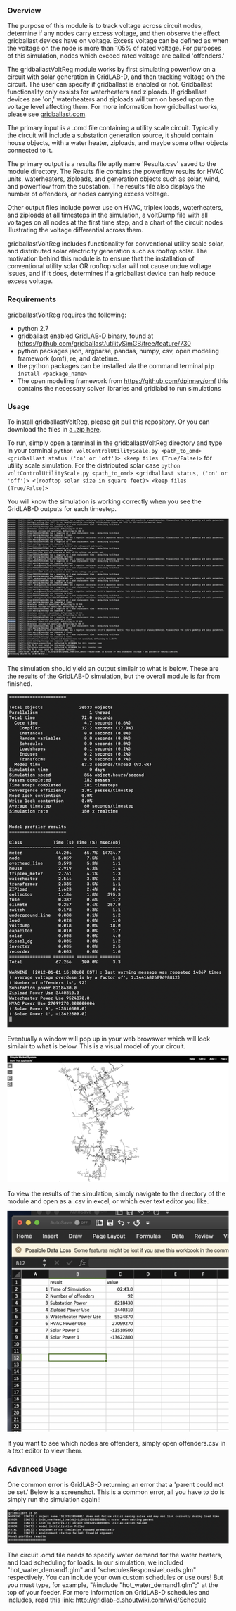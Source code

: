 ### Overview

 The purpose of this module is to track voltage across circuit nodes, determine if any nodes carry excess voltage, and then observe the effect gridballast devices have on voltage. Excess voltage can be defined as when the voltage on the node is more than 105% of rated voltage. For purposes of this simulation, nodes which exceed rated voltage are called 'offenders.' 

 The gridballastVoltReg module works by first simulating powerflow on a circuit with solar generation in GridLAB-D, and then tracking voltage on the circuit. The user can specify if gridballast is enabled or not. Gridballast functionality only exsists for waterheaters and ziploads. If gridballast devices are 'on,' waterheaters and ziploads will turn on based upon the voltage level affecting them. For more information how gridballast works, please see [gridballast.com](http://www.gridballast.com).

 The primary input is a .omd file containing a utility scale circuit. Typically the circuit will include a substation generation source, it should contain house objects, with a water heater, ziploads, and maybe some other objects connected to it. 

 The primary output is a results file aptly name 'Results.csv' saved to the module directory. The Results file contains the powerflow results for HVAC units, waterheaters, ziploads, and generation objects such as solar, wind, and powerflow from the substation. The results file also displays the number of offenders, or nodes carrying excess voltage. 

 Other output files include power use on HVAC, triplex loads, waterheaters, and ziploads at all timesteps in the simulation, a voltDump file with all voltages on all nodes at the first time step, and a chart of the circuit nodes illustrating the voltage differential across them. 

 gridballastVoltReg includes functionality for conventional utility scale solar, and distributed solar electricity generation such as rooftop solar. The motivation behind this module is to ensure that the installation of conventional utility solar OR rooftop solar will not cause undue voltage issues, and if it does, determines if a gridballast device can help reduce excess voltage. 

### Requirements

gridballastVoltReg requires the following:
- python 2.7
- gridballast enabled GridLAB-D binary, found at https://github.com/gridballast/utilitySimGB/tree/feature/730
- python packages json, argparse, pandas, numpy, csv, open modeling framework (omf), re, and datetime.
- the python packages can be installed via the command terminal `pip install <package_name>`
- The open modeling framework from https://github.com/dpinney/omf this contains the necessary solver libraries and gridlabd to run simulations

### Usage

To install gridballastVoltReg, please git pull this repository. Or you can download the files in [a .zip here](https://github.com/gridballast/utilitySimGb/archive/master.zip).

To run, simply open a terminal in the gridballastVoltReg directory and type in your terminal `python voltControlUtilityScale.py <path_to_omd> <gridballast status ('on' or 'off')> <keep files (True/False)>` for utility scale simulation. For the distributed solar case `python voltControlUtilityScale.py <path_to_omd> <gridballast status, ('on' or 'off')> <(rooftop solar size in square feet)> <keep files (True/False)>`

You will know the simulation is working correctly when you see the GridLAB-D outputs for each timestep.

![](gridlabd_sim.png)

The simulation should yield an output similair to what is below. These are the results of the GridLAB-D simulation, but the overall module is far from finished. 

![](gld_results.png)


Eventually a window will pop up in your web browswer which will look similair to what is below. This is a visual model of your circuit. 

![](circuit_viz.png)

To view the results of the simulation, simply navigate to the directory of the module and open as a .csv in excel, or which ever text editor you like.

![](sample_result.png)

If you want to see which nodes are offenders, simply open offenders.csv in a text editor to view them. 

### Advanced Usage

One common error is GridLAB-D returning an error that a 'parent could not be set.' Below is a screenshot. This is a common error, all you have to do is simply run the simulation again!!

![](parent_error.png)

The circuit .omd file needs to specify water demand for the water heaters, and load scheduling for loads. In our simulation, we included "hot_water_demand1.glm" and "schedulesResponsiveLoads.glm" respectively. You can include your own custom schedules or use ours! But you must type, for example, "#include "hot_water_demand1.glm";" at the top of your feeder. For more information on GridLAB-D schedules and includes, read this link: http://gridlab-d.shoutwiki.com/wiki/Schedule 
